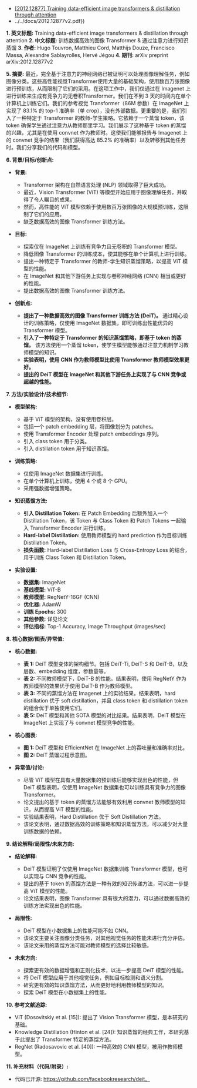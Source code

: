 - [[2012.12877] Training data-efficient image transformers & distillation through attention](https://arxiv.org/abs/2012.12877)
- ../../docs/2012.12877v2.pdf})


**1. 英文标题:** Training data-efficient image transformers & distillation through attention
**2. 中文标题:** 训练数据高效的图像 Transformer & 通过注意力进行知识蒸馏
**3. 作者:** Hugo Touvron, Matthieu Cord, Matthijs Douze, Francisco Massa, Alexandre Sablayrolles, Hervé Jégou
**4. 期刊:** arXiv preprint arXiv:2012.12877v2

**5. 摘要:**
最近，完全基于注意力的神经网络已被证明可以处理图像理解任务，例如图像分类。这些高性能视觉Transformer使用大量的基础架构，使用数百万张图像进行预训练，从而限制了它们的采用。在这项工作中，我们仅通过在 Imagenet 上进行训练来生成有竞争力的无卷积Transformer。我们在不到 3 天的时间内在单个计算机上训练它们。我们的参考视觉 Transformer（86M 参数）在 ImageNet 上实现了 83.1% 的 top-1 准确率（单 crop），没有外部数据。更重要的是，我们引入了一种特定于 Transformer 的教师-学生策略。它依赖于一个蒸馏 token，该 token 确保学生通过注意力从教师那里学习。我们展示了这种基于 token 的蒸馏的兴趣，尤其是在使用 convnet 作为教师时。这使我们能够报告与 Imagenet 上的 convnet 竞争的结果（我们获得高达 85.2% 的准确率）以及转移到其他任务时。我们分享我们的代码和模型。

**6. 背景/目标/创新点:**
* **背景:**
    * Transformer 架构在自然语言处理 (NLP) 领域取得了巨大成功。
    * 最近，Vision Transformer (ViT) 等模型开始应用于图像理解任务，并取得了令人瞩目的成果。
    * 然而，高性能的 ViT 模型依赖于使用数百万张图像的大规模预训练，这限制了它们的应用。
    * 缺乏数据高效的图像 Transformer 训练方法。

* **目标:**
    * 探索仅在 ImageNet 上训练有竞争力且无卷积的 Transformer 模型。
    * 降低图像 Transformer 的训练成本，使其能够在单个计算机上进行训练。
    * 提出一种特定于 Transformer 的教师-学生知识蒸馏策略，以提高 ViT 模型的性能。
    * 在 ImageNet 和其他下游任务上实现与卷积神经网络 (CNN) 相当或更好的性能。
    * 提出数据高效的图像 Transformer 训练方法。

* **创新点:**
    * **提出了一种数据高效的图像 Transformer 训练方法 (DeiT)。** 通过精心设计的训练策略，仅使用 ImageNet 数据集，即可训练出性能优异的 Transformer 模型。
    * **引入了一种特定于 Transformer 的知识蒸馏策略，即基于 token 的蒸馏。** 该方法使用一个蒸馏 token，使学生模型能够通过注意力机制学习教师模型的知识。
    * **实验表明，使用 CNN 作为教师模型比使用 Transformer 教师模型效果更好。**
    * **提出的 DeiT 模型在 ImageNet 和其他下游任务上实现了与 CNN 竞争或超越的性能。**

**7. 方法/实验设计/技术细节:**
* **模型架构:**
    * 基于 ViT 模型的架构，没有使用卷积层。
    * 包括一个 patch embedding 层，将图像划分为 patches。
    * 使用 Transformer Encoder 处理 patch embeddings 序列。
    * 引入 class token 用于分类。
    * 引入 distillation token 用于知识蒸馏。

* **训练策略:**
    * 仅使用 ImageNet 数据集进行训练。
    * 在单个计算机上训练，使用 4 个或 8 个 GPU。
    * 采用强数据增强策略。

* **知识蒸馏方法:**
    * **引入 Distillation Token:** 在 Patch Embedding 后额外加入一个 Distillation Token，该 Token 与 Class Token 和 Patch Tokens 一起输入 Transformer Encoder 进行训练。
    * **Hard-label Distillation:** 使用教师模型的 hard prediction 作为目标训练 Distillation Token。
    * **损失函数:** Hard-label Distillation Loss 与 Cross-Entropy Loss 的结合，用于训练 Class Token 和 Distillation Token。

* **实验设置:**
    * **数据集:** ImageNet
    * **基线模型:** ViT-B
    * **教师模型:** RegNetY-16GF (CNN)
    * **优化器:** AdamW
    * **训练 Epochs:** 300
    * **其他参数:** 详见论文
    * **评估指标:** Top-1 Accuracy, Image Throughput (images/sec)

**8. 核心数据/图表/异常值:**
* **核心数据:**
    * **表 1:** DeiT 模型变体的架构细节。包括 DeiT-Ti, DeiT-S 和 DeiT-B，以及层数、embedding 维度，参数量等。
    * **表 2:** 不同教师模型下，DeiT-B 的性能。结果表明，使用 RegNetY 作为教师模型的效果优于使用 DeiT-B 作为教师模型。
    * **表 3:** 不同的蒸馏方法在 Imagenet 上的实验结果。结果表明，hard distillation 优于 soft distillation，并且 class token 和 distillation token 的组合优于单独使用它们。
    * **表 5:** DeiT 模型和其他 SOTA 模型的对比结果。结果表明，DeiT 模型在 ImageNet 上实现了与 convnet 模型竞争的性能。

* **核心图表:**
    * **图 1:** DeiT 模型和 EfficientNet 在 ImageNet 上的吞吐量和准确率对比。
    * **图 2:** DeiT 蒸馏过程示意图。

* **异常值/讨论:**
    * 尽管 ViT 模型在具有大量数据集的预训练后能够实现出色的性能，但 DeiT 模型表明，仅使用 ImageNet 数据集也可以训练具有竞争力的图像 Transformer。
    * 论文提出的基于 token 的蒸馏方法能够有效利用 convnet 教师模型的知识，从而提高 ViT 模型的性能。
    * 实验结果表明，Hard Distillation 优于 Soft Distillation 方法。
    * 该论文表明，通过数据高效的训练策略和知识蒸馏方法，可以减少对大量训练数据的依赖。

**9. 结论解释/局限性/未来方向:**
* **结论解释:**
    * DeiT 模型证明了仅使用 ImageNet 数据集训练 Transformer 模型，也可以实现与 CNN 竞争的性能。
    * 提出的基于 token 的蒸馏方法是一种有效的知识传递方法，可以进一步提高 ViT 模型的性能。
    * 论文结果表明，图像 Transformer 具有很大的潜力，可以通过数据高效的训练方法实现出色的性能。

* **局限性:**
    * DeiT 模型在小数据集上的性能可能不如 CNN。
    * 该论文主要关注图像分类任务，对其他视觉任务的性能未进行充分评估。
    * 该论文采用的蒸馏方法可能对教师模型的选择比较敏感。

* **未来方向:**
    * 探索更有效的数据增强和正则化技术，以进一步提高 DeiT 模型的性能。
    * 将 DeiT 模型应用于其他视觉任务，例如目标检测和语义分割。
    * 研究更有效的知识蒸馏方法，从而更好地利用教师模型的知识。
    * 探索 DeiT 模型在小数据集上的性能。

**10. 参考文献追踪:**
* ViT (Dosovitskiy et al. [15]): 提出了 Vision Transformer 模型，是本研究的基础。
* Knowledge Distillation (Hinton et al. [24]): 知识蒸馏的经典工作，本研究基于此提出了 Transformer 特定的蒸馏方法。
* RegNet (Radosavovic et al. [40]): 一种高效的 CNN 模型，被用作教师模型。

**11. 补充材料（代码/附录）:**
* 代码已开源: https://github.com/facebookresearch/deit。

